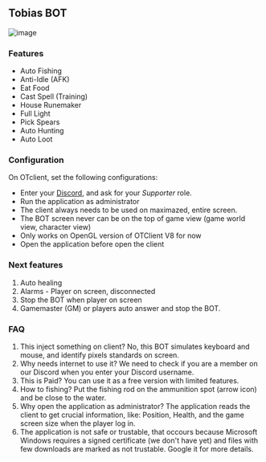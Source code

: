 ## Tobias BOT

![image](https://github.com/user-attachments/assets/255f292c-e9a5-4e47-9efe-349cfcdaedfc)

### Features
- Auto Fishing
- Anti-Idle (AFK)
- Eat Food
- Cast Spell (Training)
- House Runemaker
- Full Light
- Pick Spears
- Auto Hunting
- Auto Loot

### Configuration
On OTclient, set the following configurations:

- Enter your [Discord](https://discord.gg/eXWmBG9G), and ask for your _Supporter_ role.
- Run the application as administrator
- The client always needs to be used on maximazed, entire screen.
- The BOT screen never can be on the top of game view (game world view, character view)
- Only works on OpenGL version of OTClient V8 for now
- Open the application before open the client

### Next features
1. Auto healing
2. Alarms - Player on screen, disconnected
3. Stop the BOT when player on screen
4. Gamemaster (GM) or players auto answer and stop the BOT.

### FAQ
1. This inject something on client? No, this BOT simulates keyboard and mouse, and identify pixels standards on screen.
2. Why needs internet to use it? We need to check if you are a member on our Discord when you enter your Discord username.
3. This is Paid? You can use it as a free version with limited features.
4. How to fishing? Put the fishing rod on the ammunition spot (arrow icon) and be close to the water.
5. Why open the application as administrator? The application reads the client to get crucial information, like: Position, Health, and the game screen size when the player log in.
6. The application is not safe or trustable, that occours because Microsoft Windows requires a signed certificate (we don't have yet) and files with few downloads are marked as not trustable. Google it for more details.


